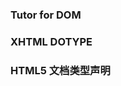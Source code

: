 ### Tutor for DOM

### XHTML DOTYPE
<!DOCTYPE html
    PUBLIC "-//W3C//DTD XHTML 1.0 Strict//EN"
    "http://www.w3.org/TR/xthml1/DTD/xhtml1-strict.dtd">

### HTML5 文档类型声明
<!DOCTYPE html>
